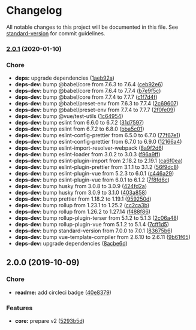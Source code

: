 # Changelog

All notable changes to this project will be documented in this file. See [standard-version](https://github.com/conventional-changelog/standard-version) for commit guidelines.

### [2.0.1](https://github.com/Gomah/vue2-superplaceholder/compare/v2.0.0...v2.0.1) (2020-01-10)


### Chore

* **deps:** upgrade dependencies ([1aeb92a](https://github.com/Gomah/vue2-superplaceholder/commit/1aeb92a59b717961abc12cff704ded2497dd07e5))
* **deps-dev:** bump @babel/core from 7.6.3 to 7.6.4 ([ceb92e6](https://github.com/Gomah/vue2-superplaceholder/commit/ceb92e67bf9c2cd60dd6d8cc0a42022be29dda9f))
* **deps-dev:** bump @babel/core from 7.6.4 to 7.7.4 ([b7e9f5c](https://github.com/Gomah/vue2-superplaceholder/commit/b7e9f5cde97d71e4af805547dc66b68b1217dd4e))
* **deps-dev:** bump @babel/core from 7.7.4 to 7.7.7 ([c1f7d4f](https://github.com/Gomah/vue2-superplaceholder/commit/c1f7d4f8023a7a78dec1556847aee9b01d9729de))
* **deps-dev:** bump @babel/preset-env from 7.6.3 to 7.7.4 ([2c69607](https://github.com/Gomah/vue2-superplaceholder/commit/2c69607315ea24992cd072e4c1121a8b90e51e5b))
* **deps-dev:** bump @babel/preset-env from 7.7.4 to 7.7.7 ([2f0fe09](https://github.com/Gomah/vue2-superplaceholder/commit/2f0fe099f50759b4f6dc7e5ed279aeab660fab51))
* **deps-dev:** bump @vue/test-utils ([1c64954](https://github.com/Gomah/vue2-superplaceholder/commit/1c6495499fde2f27f5491514fc2f40ac0d118da7))
* **deps-dev:** bump eslint from 6.6.0 to 6.7.2 ([31d7597](https://github.com/Gomah/vue2-superplaceholder/commit/31d759732f645bd3d1b333d1fff12756a6dd7368))
* **deps-dev:** bump eslint from 6.7.2 to 6.8.0 ([bba5c01](https://github.com/Gomah/vue2-superplaceholder/commit/bba5c019f8198015b70036b717f2574a32c98dff))
* **deps-dev:** bump eslint-config-prettier from 6.5.0 to 6.7.0 ([77f67e1](https://github.com/Gomah/vue2-superplaceholder/commit/77f67e1faab2c97eb19d37b2a682c5d773c12107))
* **deps-dev:** bump eslint-config-prettier from 6.7.0 to 6.9.0 ([12166a4](https://github.com/Gomah/vue2-superplaceholder/commit/12166a4b7a437e0956e906f027755e6601838fb7))
* **deps-dev:** bump eslint-import-resolver-webpack ([8a9f2d6](https://github.com/Gomah/vue2-superplaceholder/commit/8a9f2d656ab794397451980ee531f735a2a14435))
* **deps-dev:** bump eslint-loader from 3.0.2 to 3.0.3 ([f96a9ff](https://github.com/Gomah/vue2-superplaceholder/commit/f96a9ffc5d979633c5edcedb04c635f0863caeeb))
* **deps-dev:** bump eslint-plugin-import from 2.18.2 to 2.19.1 ([ca6f0ea](https://github.com/Gomah/vue2-superplaceholder/commit/ca6f0eae3bc8993d2f0277a95e9e18046361f98e))
* **deps-dev:** bump eslint-plugin-prettier from 3.1.1 to 3.1.2 ([56f9dc8](https://github.com/Gomah/vue2-superplaceholder/commit/56f9dc825a0f990199f4114c68f2a906708e47bd))
* **deps-dev:** bump eslint-plugin-vue from 5.2.3 to 6.0.1 ([c446a29](https://github.com/Gomah/vue2-superplaceholder/commit/c446a294a88bb313c20a338f9f3f12dd398f3eb3))
* **deps-dev:** bump eslint-plugin-vue from 6.0.1 to 6.1.2 ([7f8fd6c](https://github.com/Gomah/vue2-superplaceholder/commit/7f8fd6c9997af0bce65bd89b937033c48c3a433c))
* **deps-dev:** bump husky from 3.0.8 to 3.0.9 ([424fd2a](https://github.com/Gomah/vue2-superplaceholder/commit/424fd2a73b9e1b2e471f7134220bcacbae4c0d04))
* **deps-dev:** bump husky from 3.0.9 to 3.1.0 ([403a858](https://github.com/Gomah/vue2-superplaceholder/commit/403a858aaded1dae4c6f3e345bdc1db4c42d2720))
* **deps-dev:** bump prettier from 1.18.2 to 1.19.1 ([959250d](https://github.com/Gomah/vue2-superplaceholder/commit/959250d652e14a9c89d6aba37a39c47ffe7cf2fc))
* **deps-dev:** bump rollup from 1.23.1 to 1.25.2 ([cc2ca3b](https://github.com/Gomah/vue2-superplaceholder/commit/cc2ca3b27401ed8f33765692b40b9b4d05eac6b9))
* **deps-dev:** bump rollup from 1.26.2 to 1.27.14 ([f488f86](https://github.com/Gomah/vue2-superplaceholder/commit/f488f8679aba63407e9c28668ff819a74034621c))
* **deps-dev:** bump rollup-plugin-terser from 5.1.2 to 5.1.3 ([2c06a48](https://github.com/Gomah/vue2-superplaceholder/commit/2c06a48b8bb810aaeab9018105217b4f59819563))
* **deps-dev:** bump rollup-plugin-vue from 5.1.2 to 5.1.4 ([7cff1d5](https://github.com/Gomah/vue2-superplaceholder/commit/7cff1d59a9c6662730fa4cf0a15d14bb40b4a350))
* **deps-dev:** bump standard-version from 7.0.0 to 7.0.1 ([83675b6](https://github.com/Gomah/vue2-superplaceholder/commit/83675b6d75d5c62fba4abe892a90726f697a510e))
* **deps-dev:** bump vue-template-compiler from 2.6.10 to 2.6.11 ([9b61f65](https://github.com/Gomah/vue2-superplaceholder/commit/9b61f653ba4e84d152bc4eb3bcd3b9a72d064deb))
* **deps-dev:** upgrade dependencies ([8acbe6d](https://github.com/Gomah/vue2-superplaceholder/commit/8acbe6d42501e8d307b8af4cbab41e12baa6ec4c))

## 2.0.0 (2019-10-09)


### Chore

* **readme:** add circleci badge ([40e8379](https://github.com/Gomah/vue2-superplaceholder/commit/40e8379))


### Features

* **core:** prepare v2 ([5293b5d](https://github.com/Gomah/vue2-superplaceholder/commit/5293b5d))
